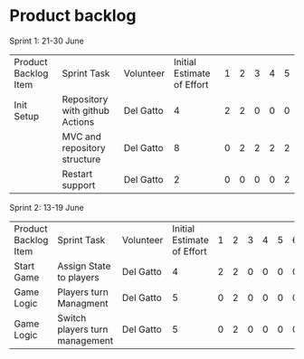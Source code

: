 # Product backlog

Sprint 1: 21-30 June

|                      |                                |           |                            |   |   |   |   |   |
|----------------------|--------------------------------|-----------|----------------------------|---|---|---|---|---|
| Product Backlog Item | Sprint Task                    | Volunteer | Initial Estimate of Effort | 1 | 2 | 3 | 4 | 5 | 6 | 7 |
| Init Setup           | Repository with github Actions | Del Gatto | 4                          | 2 | 2 | 0 | 0 | 0 | 0 | 0 |
|                      | MVC and repository structure   | Del Gatto | 8                          | 0 | 2 | 2 | 2 | 2 | 0 | 0 |
|                      | Restart support                | Del Gatto | 2                          | 0 | 0 | 0 |0| 2 | 0 | 0 |

Sprint 2: 13-19 June

|                      |                                |           |                            |   |   |   |   |   |   |   |
|----------------------|--------------------------------|-----------|----------------------------|---|---|---|---|---|---|---|
| Product Backlog Item | Sprint Task                    | Volunteer | Initial Estimate of Effort | 1 | 2 | 3 | 4 | 5 | 6 | 7 |
| Start Game           | Assign State to players        | Del Gatto | 4                          | 2 | 2 | 0 | 0 | 0 | 0 | 0 |
| Game Logic           | Players turn Managment         | Del Gatto | 5                            |  0 | 2 | 0 | 0 | 0 | 0 | 0 | 0 |
| Game Logic           | Switch players turn management | Del Gatto | 5                            |  0 | 2 | 0 | 0 | 0 | 0 | 0 | 0 |
